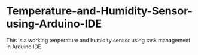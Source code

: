 # Temperature-and-Humidity-Sensor-using-Arduino-IDE
This is a working tenperature and humidity sensor using task management in Arduino IDE.
